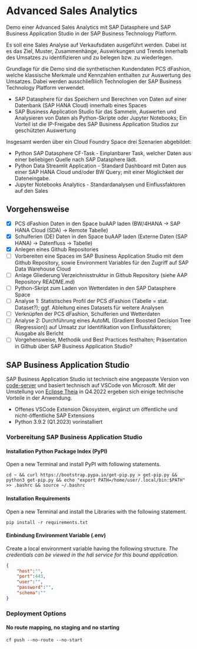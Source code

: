 # Advanced Sales Analytics
Demo einer Advanced Sales Analytics mit SAP Datasphere und SAP Business Application Studio in der SAP Business Technology Platform.

Es soll eine Sales Analyse auf Verkaufsdaten ausgeführt werden. Dabei ist es das Ziel, Muster, Zusammenhänge, Auswirkungen und Trends innerhalb des Umsatzes zu identifizieren und zu belegen bzw. zu wiederlegen.

Grundlage für die Demo sind die synthetischen Kundendaten PCS dFashion, welche klassische Merkmale und Kennzahlen enthalten zur Auswertung des Umsatzes. Dabei werden ausschließlich Technologien der SAP Business Technology Platform verwendet.

* SAP Datasphere für das Speichern und Berechnen von Daten auf einer Datenbank (SAP HANA Cloud) innerhalb eines Spaces
* SAP Business Application Studio für das Sammeln, Auswerten und Analysieren von Daten als Python-Skripte oder Jupyter Notebooks; Ein Vorteil ist die IP-Freigabe des SAP Business Application Studios zur geschützten Auswertung

Insgesamt werden über ein Cloud Foundry Space drei Szenarien abgebildet:
* Python SAP Datasphere CF-Task  - Einplanbarer Task, welcher Daten aus einer beliebigen Quelle nach SAP Datasphere lädt.
* Python Data Streamlit Application - Standard Dashboard mit Daten aus einer SAP HANA Cloud und/oder BW Query; mit einer Möglichkeit der Dateneingabe.
* Jupyter Notebooks Analytics - Standardanalysen und Einflussfaktoren auf den Sales

## Vorgehensweise
- [X] PCS dFashion Daten in den Space buAAP laden (BW/4HANA -> SAP HANA Cloud (SDA) -> Remote Tabelle)
- [X] Schulferien (DE) Daten in den Space buAAP laden (Externe Daten (SAP HANA) -> Datenfluss -> Tabelle)
- [X] Anlegen eines Github Repositories
- [ ] Vorbereiten eine Spaces im SAP Business Application Studio mit dem Github Repository, sowie Environment Variables für den Zugriff auf SAP Data Warehouse Cloud
- [ ] Anlage Gliederung Verzeichnisstruktur in Github Repository (siehe AAP Repository README.md)
- [ ] Python-Skript zum Laden von Wetterdaten in den SAP Datasphere Space
- [ ] Analyse 1: Statistisches Profil der PCS dFashion (Tabelle = stat. Dataset?); ggf. Ableitung eines Datasets für weitere Analysen
- [ ] Verknüpfen der PCS dFashion, Schulferien und Wetterdaten
- [ ] Analyse 2: Durchführung eines AutoML (Gradient Boosted Decision Tree (Regression)) auf Umsatz zur Identifikation von Einflussfaktoren; Ausgabe als Bericht
- [ ] Vorgehensweise, Methodik und Best Practices festhalten; Präsentation in Github über SAP Business Application Studio?

## SAP Business Application Studio
SAP Business Application Studio ist technisch eine angepasste Version von [code-server](https://github.com/coder/code-server) und basiert technisch auf VSCode von Microsoft. Mit der Umstellung von [Eclipse Theia](https://theia-ide.org/) in Q4.2022 ergeben sich einige technische Vorteile in der Anwendung.
* Offenes VSCode Extension Ökosystem, ergänzt um öffentliche und nicht-öffentliche SAP Extensions 
* Python 3.9.2 (Q1.2023) vorinstalliert 

### Vorbereitung SAP Business Application Studio
#### Installation Python Package Index (PyPI)
Open a new Terminal and install PyPI with following statements. 
```shell
cd ~ && curl https://bootstrap.pypa.io/get-pip.py > get-pip.py && python3 get-pip.py && echo "export PATH=/home/user/.local/bin:$PATH" >> .bashrc && source ~/.bashrc
```

#### Installation Requirements
Open a new Terminal and install the Libraries with the following statement.
```shell
pip install -r requirements.txt
```

#### Einbindung Environment Variable (.env)
Create a local environment variable having the following structure.
*The credentials can be viewed in the hdi service for this bound application.*
```json
{
    "host":"",
    "port":443,
    "user":"",
    "password":"",
    "schema":""
}
```

### Deployment Options
#### No route mapping, no staging and no starting
```shell
cf push --no-route --no-start
```

